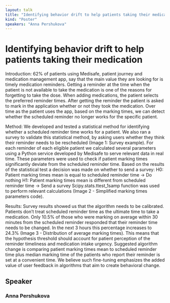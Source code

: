 ```yaml
---
layout: talk
title: "Identifying behavior drift to help patients taking their medication"
kind: "Poster"
speakers: "Anna Pershukova"
---
```


# Identifying behavior drift to help patients taking their medication

Introduction:
62% of patients using Medisafe, patient journey and medication management app, say that the main value they are looking for is timely medication reminders. Getting a reminder at the time when the patient is not available to take the medication is one of the reasons for forgetting to take the dose. 
When adding medications, the patient selects the preferred reminder times. After getting the reminder the patient is asked to mark in the application whether or not they took the medication. Over time as the patient uses the app, based on the marking times, we can detect whether the scheduled reminder no longer works for the specific patient.

Method:
We developed and tested a statistical method for identifying whether a scheduled reminder time works for a patient. We also ran a survey to validate this statistical method, by asking users whether they think their reminder needs to be rescheduled (Image 1: Survey example). 
For each reminder of each eligible patient we calculated several parameters using a Python service developed by Medisafe to serve relevant data in real time. These parameters were used to check if patient marking times significantly deviate from the scheduled reminder time. Based on the results of the statistical test a decision was made on whether to send a survey:
H0: Patient marking times mean is equal to scheduled reminder time -> Do nothing
H1: Patient marking times mean is different from scheduled reminder time -> Send a survey
Scipy.stats.ttest_1samp function was used to perform relevant calculations (Image 2 - Simplified marking times parameters code).

Results:
Survey results showed us that the algorithm needs to be calibrated. Patients don’t treat scheduled reminder time as the ultimate time to take a medication. Only 10.5% of those who were marking on average within 30 minutes from the scheduled reminder responded that their reminder time needs to be changed. In the next 3 hours this percentage increases to 24.3% (Image 3 - Distribution of average marking times). This means that the hypothesis threshold should account for patient perception of the reminder timeliness and medication intake urgency. Suggested algorithm change is comparing patient marking times mean to scheduled reminder time plus median marking time of the patients who report their reminder is set at a convenient time. We believe such fine-tuning emphasizes the added value of user feedback in algorithms that aim to create behavioral change.

## Speaker

### Anna Pershukova


